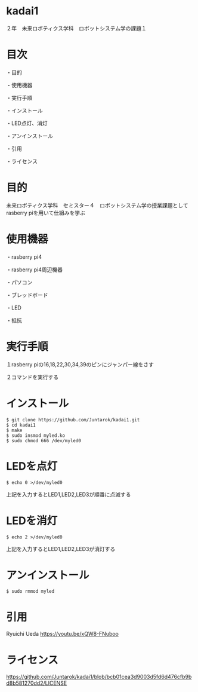    # kadai1
２年　未来ロボティクス学科　ロボットシステム学の課題１
# 目次
・目的

・使用機器

・実行手順

・インストール

・LED点灯、消灯

・アンインストール

・引用

・ライセンス

# 目的

未来ロボティクス学科　セミスター４　ロボットシステム学の授業課題としてrasberry piを用いて仕組みを学ぶ

# 使用機器

・rasberry pi4

・rasberry pi4周辺機器

・パソコン

・ブレッドボード

・LED

・抵抗

# 実行手順
１rasberry piの16,18,22,30,34,39のピンにジャンパー線をさす

２コマンドを実行する


# インストール
    $ git clone https://github.com/Juntarok/kadai1.git
    $ cd kadai1
    $ make
    $ sudo insmod myled.ko
    $ sudo chmod 666 /dev/myled0

# LEDを点灯
    $ echo 0 >/dev/myled0
上記を入力するとLED1,LED2,LED3が順番に点滅する

# LEDを消灯
    $ echo 2 >/dev/myled0
上記を入力するとLED1,LED2,LED3が消灯する

# アンインストール
    $ sudo rmmod myled
    
# 引用
   Ryuichi Ueda https://youtu.be/xQW8-FNuboo
   

# ライセンス
https://github.com/Juntarok/kadai1/blob/bcb01cea3d9003d5fd6d476cfb9bd8b581270dd2/LICENSE

